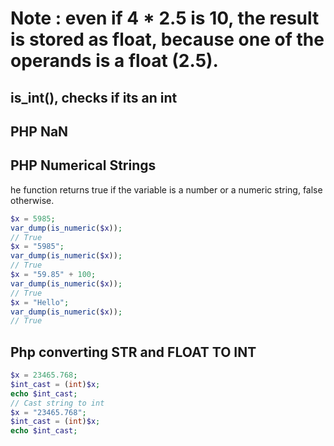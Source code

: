 # Note : even if 4 * 2.5 is 10, the result is stored as float, because one of the operands is a float (2.5).

## is_int(), checks if its an int

## PHP NaN

## PHP Numerical Strings

he function returns true if the variable is a number or a numeric string, false otherwise.

```php
$x = 5985;
var_dump(is_numeric($x));
// True
$x = "5985";
var_dump(is_numeric($x));
// True
$x = "59.85" + 100;
var_dump(is_numeric($x));
// True
$x = "Hello";
var_dump(is_numeric($x));
// True
```

## Php converting STR and FLOAT **TO** INT

```php
$x = 23465.768;
$int_cast = (int)$x;
echo $int_cast;
// Cast string to int
$x = "23465.768";
$int_cast = (int)$x;
echo $int_cast;
```